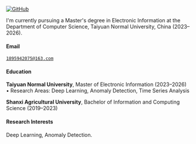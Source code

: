[![GitHub](https://img.shields.io/badge/GitHub-fyr123456789-blue?logo=github)](https://github.com/fyr123456789)

I'm currently pursuing a Master's degree in Electronic Information at the Department of Computer Science, Taiyuan Normal University, China (2023–2026).

#### Email  
<code>1895942075@163.com</code>  

#### Education  
**Taiyuan Normal University**, Master of Electronic Information (2023–2026)  
• Research Areas: Deep Learning, Anomaly Detection, Time Series Analysis  

**Shanxi Agricultural University**, Bachelor of Information and Computing Science (2019–2023)  


#### Research Interests  
Deep Learning, Anomaly Detection.